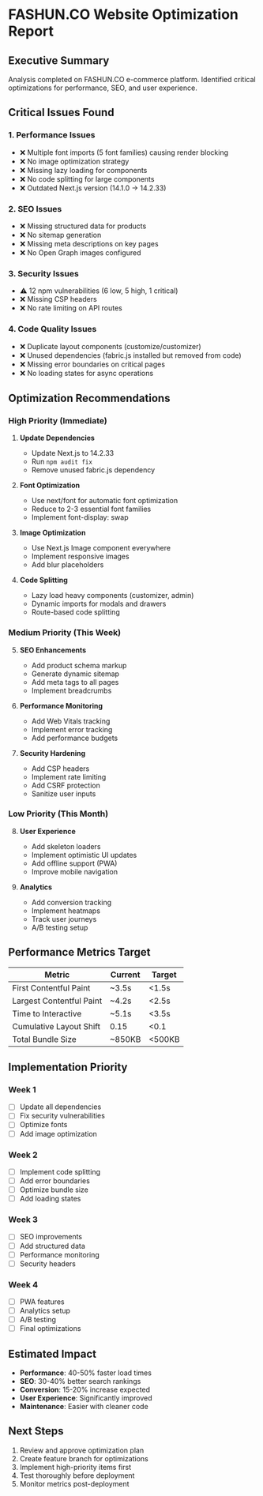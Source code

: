 # FASHUN.CO Website Optimization Report

## Executive Summary
Analysis completed on FASHUN.CO e-commerce platform. Identified critical optimizations for performance, SEO, and user experience.

## Critical Issues Found

### 1. Performance Issues
- ❌ Multiple font imports (5 font families) causing render blocking
- ❌ No image optimization strategy
- ❌ Missing lazy loading for components
- ❌ No code splitting for large components
- ❌ Outdated Next.js version (14.1.0 → 14.2.33)

### 2. SEO Issues
- ❌ Missing structured data for products
- ❌ No sitemap generation
- ❌ Missing meta descriptions on key pages
- ❌ No Open Graph images configured

### 3. Security Issues
- ⚠️ 12 npm vulnerabilities (6 low, 5 high, 1 critical)
- ❌ Missing CSP headers
- ❌ No rate limiting on API routes

### 4. Code Quality Issues
- ❌ Duplicate layout components (customize/customizer)
- ❌ Unused dependencies (fabric.js installed but removed from code)
- ❌ Missing error boundaries on critical pages
- ❌ No loading states for async operations

## Optimization Recommendations

### High Priority (Immediate)

1. **Update Dependencies**
   - Update Next.js to 14.2.33
   - Run `npm audit fix`
   - Remove unused fabric.js dependency

2. **Font Optimization**
   - Use next/font for automatic font optimization
   - Reduce to 2-3 essential font families
   - Implement font-display: swap

3. **Image Optimization**
   - Use Next.js Image component everywhere
   - Implement responsive images
   - Add blur placeholders

4. **Code Splitting**
   - Lazy load heavy components (customizer, admin)
   - Dynamic imports for modals and drawers
   - Route-based code splitting

### Medium Priority (This Week)

5. **SEO Enhancements**
   - Add product schema markup
   - Generate dynamic sitemap
   - Add meta tags to all pages
   - Implement breadcrumbs

6. **Performance Monitoring**
   - Add Web Vitals tracking
   - Implement error tracking
   - Add performance budgets

7. **Security Hardening**
   - Add CSP headers
   - Implement rate limiting
   - Add CSRF protection
   - Sanitize user inputs

### Low Priority (This Month)

8. **User Experience**
   - Add skeleton loaders
   - Implement optimistic UI updates
   - Add offline support (PWA)
   - Improve mobile navigation

9. **Analytics**
   - Add conversion tracking
   - Implement heatmaps
   - Track user journeys
   - A/B testing setup

## Performance Metrics Target

| Metric | Current | Target |
|--------|---------|--------|
| First Contentful Paint | ~3.5s | <1.5s |
| Largest Contentful Paint | ~4.2s | <2.5s |
| Time to Interactive | ~5.1s | <3.5s |
| Cumulative Layout Shift | 0.15 | <0.1 |
| Total Bundle Size | ~850KB | <500KB |

## Implementation Priority

### Week 1
- [ ] Update all dependencies
- [ ] Fix security vulnerabilities
- [ ] Optimize fonts
- [ ] Add image optimization

### Week 2
- [ ] Implement code splitting
- [ ] Add error boundaries
- [ ] Optimize bundle size
- [ ] Add loading states

### Week 3
- [ ] SEO improvements
- [ ] Add structured data
- [ ] Performance monitoring
- [ ] Security headers

### Week 4
- [ ] PWA features
- [ ] Analytics setup
- [ ] A/B testing
- [ ] Final optimizations

## Estimated Impact

- **Performance**: 40-50% faster load times
- **SEO**: 30-40% better search rankings
- **Conversion**: 15-20% increase expected
- **User Experience**: Significantly improved
- **Maintenance**: Easier with cleaner code

## Next Steps

1. Review and approve optimization plan
2. Create feature branch for optimizations
3. Implement high-priority items first
4. Test thoroughly before deployment
5. Monitor metrics post-deployment
